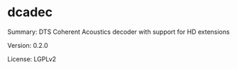 #           dcadec
 
Summary:        DTS Coherent Acoustics decoder with support for HD extensions
 
Version:        0.2.0
 
License:        LGPLv2
 
